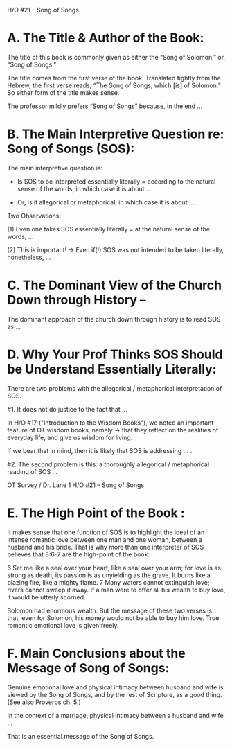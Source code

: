 H/O #21 – Song of Songs

# A. The Title & Author of the Book:

The title of this book is commonly given as either the “Song of Solomon,” or, “Song of Songs.”

The title comes from the first verse of the book. Translated tightly from the Hebrew, the first verse reads, “The Song of Songs, which [is] of Solomon.” So either form of the title makes sense.

The professor mildly prefers “Song of Songs” because, in the end …

# B. The Main Interpretive Question re: Song of Songs (SOS):

The main interpretive question is:

 - Is SOS to be interpreted essentially literally = according to the natural sense of the words, in which case it is about … .

 - Or, is it allegorical or metaphorical, in which case it is about … .


Two Observations:

(1) Even one takes SOS essentially literally = at the natural sense of the words, …


(2) This is important! → Even if(!) SOS was not intended to be taken literally, nonetheless, …




# C. The Dominant View of the Church Down through History –

The dominant approach of the church down through history is to read SOS as …


# D. Why Your Prof Thinks SOS Should be Understand Essentially Literally:

There are two problems with the allegorical / metaphorical interpretation of SOS.

#1. It does not do justice to the fact that …

In H/O #17 ("Introduction to the Wisdom Books"), we noted an important feature of OT wisdom books, namely → that they reflect on the realities of everyday life, and give us wisdom for living.

If we bear that in mind, then it is likely that SOS is addressing … .



#2. The second problem is this: a thoroughly allegorical / metaphorical reading of SOS …



OT Survey / Dr. Lane 1 H/O #21 – Song of Songs

# E. The High Point of the Book :
It makes sense that one function of SOS is to highlight the ideal of an intense romantic love between one man and one woman, between a husband and his bride. That is why more than one interpreter of SOS believes that 8:6-7 are the high-point of the book:

6 Set me like a seal over your heart, like a seal over your arm;
 for love is as strong as death, its passion is as unyielding as the grave. It burns like a blazing fire, like a mighty flame.
7 Many waters cannot extinguish love; rivers cannot sweep it away.
 If a man were to offer all his wealth to buy love, it would be utterly scorned.

Solomon had enormous wealth. But the message of these two verses is that, even for Solomon, his money would not be able to buy him love. True romantic emotional love is given freely.


# F. Main Conclusions about the Message of Song of Songs:

Genuine emotional love and physical intimacy between husband and wife is viewed by the Song of Songs, and by the rest of Scripture, as a good thing. (See also Proverbs ch. 5.)

In the context of a marriage, physical intimacy between a husband and wife …

That is an essential message of the Song of Songs.

